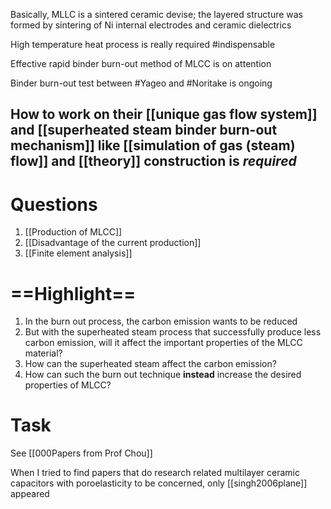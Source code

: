 Basically, MLLC is a sintered ceramic devise; the layered structure was formed by sintering of Ni internal electrodes and ceramic dielectrics

High temperature heat process is really required #indispensable 

Effective rapid binder burn-out method of MLCC is on attention

Binder burn-out test between #Yageo and #Noritake is ongoing

## How to work on their [[unique gas flow system]] and [[superheated steam binder burn-out mechanism]] like [[simulation of gas (steam) flow]] and [[theory]] construction is *required*

# Questions
1. [[Production of MLCC]]
2. [[Disadvantage of the current production]]
3. [[Finite element analysis]]

==Highlight==
=
1. In the burn out process, the carbon emission wants to be reduced
2. But with the superheated steam process that successfully produce less carbon emission, will it affect the important properties of the MLCC material?
3. How can the superheated steam affect the carbon emission?
4. How can such the burn out technique **instead** increase the desired properties of MLCC?

# Task
See [[000Papers from Prof Chou]] 

When I tried to find papers that do research related multilayer ceramic capacitors with poroelasticity to be concerned, only [[singh2006plane]] appeared
